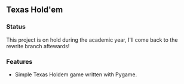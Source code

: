 ## Texas Hold'em

### Status

This project is on hold during the academic year, I'll come back to the rewrite branch aftewards!

### Features
- Simple Texas Holdem game written with Pygame.
